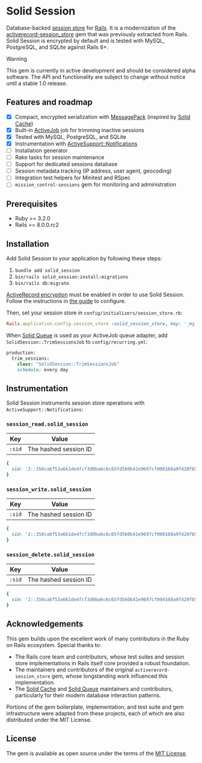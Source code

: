 # Solid Session

Database-backed [session store](https://guides.rubyonrails.org/security.html#session-storage) for [Rails](https://rubyonrails.org). It is a modernization of the [activerecord-session_store](https://github.com/rails/activerecord-session_store) gem that was previously extracted from Rails. Solid Session is encrypted by default and is tested with MySQL, PostgreSQL, and SQLite against Rails 8+.

> [!WARNING]
> This gem is currently in active development and should be considered alpha software. The API and functionality are subject to change without notice until a stable 1.0 release.

## Features and roadmap

- [x] Compact, encrypted serialization with [MessagePack](https://msgpack.org/) (inspired by [Solid Cache](https://github.com/rails/solid_cache))
- [x] Built-in [ActiveJob](https://edgeguides.rubyonrails.org/active_job_basics.html) job for trimming inactive sessions
- [x] Tested with MySQL, PostgreSQL, and SQLite
- [x] Instrumentation with [ActiveSupport::Notifications](https://guides.rubyonrails.org/active_support_instrumentation.html)
- [ ] Installation generator
- [ ] Rake tasks for session maintenance
- [ ] Support for dedicated sessions database
- [ ] Session metadata tracking (IP address, user agent, geocoding)
- [ ] Integration test helpers for Minitest and RSpec
- [ ] `mission_control-sessions` gem for monitoring and administration

## Prerequisites

- Ruby >= 3.2.0
- Rails >= 8.0.0.rc2

## Installation

Add Solid Session to your application by following these steps:

1. `bundle add solid_session`
2. `bin/rails solid_session:install:migrations`
3. `bin/rails db:migrate`

[ActiveRecord encryption](https://guides.rubyonrails.org/active_record_encryption.html) must be enabled in order to use Solid Session. Follow the instructions in [the guide](https://guides.rubyonrails.org/active_record_encryption.html#setup) to configure.

Then, set your session store in `config/initializers/session_store.rb`:

```ruby
Rails.application.config.session_store :solid_session_store, key: '_my_app_session`
```

When [Solid Queue](https://github.com/rails/solid_queue) is used as your ActiveJob queue adapter, add `SolidSession::TrimSessionsJob` to `config/recurring.yml`:

```ruby
production:
  trim_sessions:
    class: "SolidSession::TrimSessionsJob"
    schedule: every day
```

## Instrumentation

Solid Session instruments session store operations with `ActiveSupport::Notifications`:

### `session_read.solid_session`

| Key    | Value                 |
| ------ | --------------------- |
| `:sid` | The hashed session ID |

```ruby
{
  sid: '2::350cabf53a661de4fcf3d0ba6c6c65fd560b41e9697cf000168a9f420fb5366a'
}
```

### `session_write.solid_session`

| Key    | Value                 |
| ------ | --------------------- |
| `:sid` | The hashed session ID |

```ruby
{
  sid: '2::350cabf53a661de4fcf3d0ba6c6c65fd560b41e9697cf000168a9f420fb5366a'
}
```

### `session_delete.solid_session`

| Key    | Value                 |
| ------ | --------------------- |
| `:sid` | The hashed session ID |

```ruby
{
  sid: '2::350cabf53a661de4fcf3d0ba6c6c65fd560b41e9697cf000168a9f420fb5366a'
}
```

## Acknowledgements

This gem builds upon the excellent work of many contributors in the Ruby on Rails ecosystem. Special thanks to:

- The Rails core team and contributors, whose test suites and session store implementations in Rails itself core provided a robust foundation.
- The maintainers and contributors of the original `activerecord-session_store` gem, whose longstanding work influenced this implementation.
- The [Solid Cache](https://github.com/rails/solid_cache) and [Solid Queue](https://github.com/rails/solid_queue) maintainers and contributors, particularly for their modern database interaction patterns.

Portions of the gem boilerplate, implementation, and test suite and gem infrastructure were adapted from these projects, each of which are also distributed under the MIT License.

## License

The gem is available as open source under the terms of the [MIT License](https://opensource.org/licenses/MIT).
